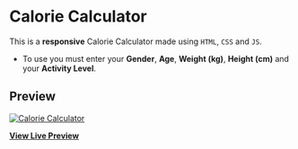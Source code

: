 # Calorie Calculator

This is a **responsive** Calorie Calculator made using `HTML`, `CSS` and `JS`.

- To use you must enter your **Gender**, **Age**, **Weight (kg)**, **Height (cm)** and your **Activity Level**.

## Preview

[![Calorie Calculator](https://raw.github.com/VianaArthur/calorie-calculator/master/assets/images/preview.png
 "Calorie Calculator")](https://vianaarthur.github.io/calorie-calculator/)

**[View Live Preview](https://vianaarthur.github.io/calorie-calculator/)**
